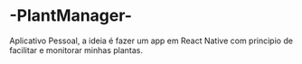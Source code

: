 # -PlantManager-
Aplicativo Pessoal, a ideia é fazer um app em React Native com principio de facilitar e monitorar minhas plantas.
